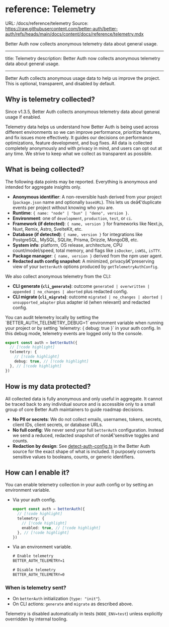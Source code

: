 # reference: Telemetry

URL: /docs/reference/telemetry
Source: https://raw.githubusercontent.com/better-auth/better-auth/refs/heads/main/docs/content/docs/reference/telemetry.mdx

Better Auth now collects anonymous telemetry data about general usage.

---

title: Telemetry
description: Better Auth now collects anonymous telemetry data about general usage.

---

Better Auth collects anonymous usage data to help us improve the project. This is optional, transparent, and disabled by default.

## Why is telemetry collected?

Since v1.3.5, Better Auth collects anonymous telemetry data about general usage if enabled.

Telemetry data helps us understand how Better Auth is being used across different environments so we can improve performance, prioritize features, and fix issues more effectively. It guides our decisions on performance optimizations, feature development, and bug fixes. All data is collected completely anonymously and with privacy in mind, and users can opt out at any time. We strive to keep what we collect as transparent as possible.

## What is being collected?

The following data points may be reported. Everything is anonymous and intended for aggregate insights only.

- **Anonymous identifier**: A non-reversible hash derived from your project (`package.json` name and optionally `baseURL`). This lets us deâ€‘duplicate events per project without knowing who you are.
- **Runtime**: `{ name: "node" | "bun" | "deno", version }`.
- **Environment**: one of `development`, `production`, `test`, or `ci`.
- **Framework (if detected)**: `{ name, version }` for frameworks like Next.js, Nuxt, Remix, Astro, SvelteKit, etc.
- **Database (if detected)**: `{ name, version }` for integrations like PostgreSQL, MySQL, SQLite, Prisma, Drizzle, MongoDB, etc.
- **System info**: platform, OS release, architecture, CPU count/model/speed, total memory, and flags like `isDocker`, `isWSL`, `isTTY`.
- **Package manager**: `{ name, version }` derived from the npm user agent.
- **Redacted auth config snapshot**: A minimized, privacyâ€‘preserving view of your `betterAuth` options produced by `getTelemetryAuthConfig`.

We also collect anonymous telemetry from the CLI:

- **CLI generate (`cli_generate`)**: outcome `generated | overwritten | appended | no_changes | aborted` plus redacted config.
- **CLI migrate (`cli_migrate`)**: outcome `migrated | no_changes | aborted | unsupported_adapter` plus adapter id (when relevant) and redacted config.

<Callout type="info">
  You can audit telemetry locally by setting the `BETTER_AUTH_TELEMETRY_DEBUG=1` environment variable when running your project or by setting `telemetry: { debug: true }` in your auth config. In this debug mode, telemetry events are logged only to the console.

```ts title="auth.ts"
export const auth = betterAuth({
  // [!code highlight]
  telemetry: {
    // [!code highlight]
    debug: true, // [!code highlight]
  }, // [!code highlight]
})
```

</Callout>

## How is my data protected?

All collected data is fully anonymous and only useful in aggregate. It cannot be traced back to any individual source and is accessible only to a small group of core Better Auth maintainers to guide roadmap decisions.

- **No PII or secrets**: We do not collect emails, usernames, tokens, secrets, client IDs, client secrets, or database URLs.
- **No full config**: We never send your full `betterAuth` configuration. Instead we send a reduced, redacted snapshot of nonâ€‘sensitive toggles and counts.
- **Redaction by design**: See [detect-auth-config.ts](https://github.com/better-auth/better-auth/blob/main/packages/better-auth/src/telemetry/detectors/detect-auth-config.ts) in the Better Auth source for the exact shape of what is included. It purposely converts sensitive values to booleans, counts, or generic identifiers.

## How can I enable it?

You can enable telemetry collection in your auth config or by setting an environment variable.

- Via your auth config.

  ```ts title="auth.ts"
  export const auth = betterAuth({
    // [!code highlight]
    telemetry: {
      // [!code highlight]
      enabled: true, // [!code highlight]
    }, // [!code highlight]
  })
  ```

- Via an environment variable.

  ```txt title=".env"
  # Enable telemetry
  BETTER_AUTH_TELEMETRY=1

  # Disable telemetry
  BETTER_AUTH_TELEMETRY=0
  ```

### When is telemetry sent?

- On `betterAuth` initialization (`type: "init"`).
- On CLI actions: `generate` and `migrate` as described above.

Telemetry is disabled automatically in tests (`NODE_ENV=test`) unless explicitly overridden by internal tooling.
